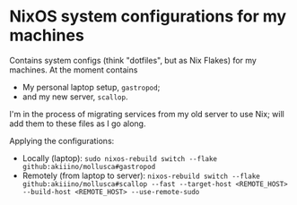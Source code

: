 # NixOS system configurations for my machines

Contains system configs (think "dotfiles", but as Nix Flakes) for my machines. At the moment contains

- My personal laptop setup, `gastropod`;
- and my new server, `scallop`.

I'm in the process of migrating services from my old server to use Nix; will add them to these files as I go along.

Applying the configurations:

- Locally (laptop): ```sudo nixos-rebuild switch --flake github:akiiino/mollusca#gastropod```
- Remotely (from laptop to server): ```nixos-rebuild switch --flake github:akiiino/mollusca#scallop --fast --target-host <REMOTE_HOST> --build-host <REMOTE_HOST> --use-remote-sudo```
